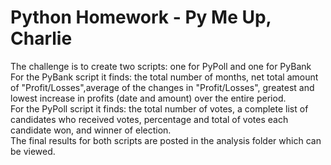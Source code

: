# Python Homework - Py Me Up, Charlie  
The challenge is to create two scripts: one for PyPoll and one for PyBank  
For the PyBank script it finds: the total number of months, net total amount of "Profit/Losses",average of the changes in "Profit/Losses", greatest and lowest increase in profits (date and amount) over the entire period.  
For the PyPoll script it finds: the total number of votes, a complete list of candidates who received votes, percentage and total of votes each candidate won, and winner of election.  
The final results for both scripts are posted in the analysis folder which can be viewed.
